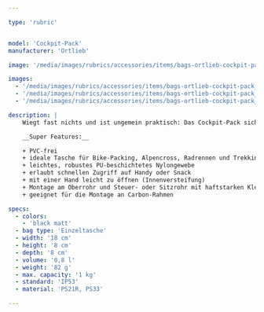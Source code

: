 ```yaml
---

type: 'rubric'


model: 'Cockpit-Pack'
manufacturer: 'Ortlieb'

image: '/media/images/rubrics/accessories/items/bags-ortlieb-cockpit-pack_01.jpg'

images:
  - '/media/images/rubrics/accessories/items/bags-ortlieb-cockpit-pack_02.jpg'
  - '/media/images/rubrics/accessories/items/bags-ortlieb-cockpit-pack_03.jpg'
  - '/media/images/rubrics/accessories/items/bags-ortlieb-cockpit-pack_04.jpg'

description: |
    Wiegt fast nichts und ist ungemein praktisch: Das Cockpit-Pack sichert deinen Energie-Nachschub während der Fahrt, denn es ermöglicht dir direkten Zugriff auf deinen Lieblingssnack mit nur einer Hand. Die große Öffnung und das helle Innenleben sorgen dafür, dass du dich mit einem Blick und einem Griff zurechtfindest. Auch Smartphone oder Kamera sind in dem Cockpit-Pack bestens aufgehoben. Dank der cleveren Innenversteifung bewahrt die Tasche jederzeit ihre Form und lässt sich leicht öffnen und schließen. Die 82 Gramm leichte Tasche ist wasserdicht und wird mit extra starken Klettbändern entweder am Oberrohr und Steuerrohr oder am Oberrohr und Sitzrohr angebracht.

    __Super Features:__

    + PVC-frei
    + ideale Tasche für Bike-Packing, Alpencross, Radrennen und Trekking-Touren
    + leichtes, robustes PU-beschichtetes Nylongewebe
    + erlaubt schnellen Zugriff auf Handy oder Snack
    + mit einer Hand leicht zu öffnen (Innenversteifung)
    + Montage am Oberrohr und Steuer- oder Sitzrohr mit haftstarken Klettbändern
    + geeignet für die Montage an Carbon-Rahmen

specs:
  - colors: 
    - 'black matt'
  - bag type: 'Einzeltasche'
  - width: '18 cm'
  - height: '8 cm'
  - depth: '8 cm'
  - volume: '0,8 l'
  - weight: '82 g'
  - max. capacity: '1 kg'
  - standard: 'IP53'
  - material: 'PS21R, PS33'

---
```

